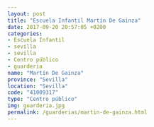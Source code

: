 ```yaml
---
layout: post
title: "Escuela Infantil Martín De Gainza"
date: 2017-09-20 20:57:05 +0200
categories:
- Escuela Infantil
- sevilla
- sevilla
- Centro público
- guarderia
name: "Martín De Gainza"
province: "Sevilla"
location: "Sevilla"
code: "41009317"
type: "Centro público"
img: guarderia.jpg
permalink: /guarderias/martin-de-gainza.html
---
```

